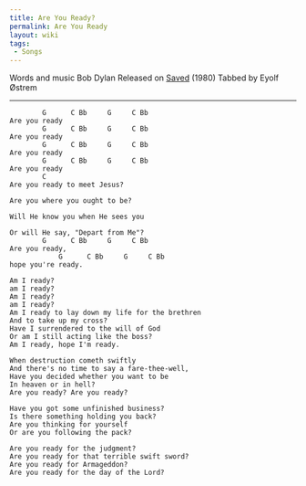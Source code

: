 ```yaml
---
title: Are You Ready?
permalink: Are You Ready
layout: wiki
tags:
 - Songs
---
```


Words and music Bob Dylan
Released on [Saved](Saved (Album)) (1980)
Tabbed by Eyolf Østrem

* * * * *

            G      C Bb     G     C Bb
    Are you ready
            G      C Bb     G     C Bb
    Are you ready
            G      C Bb     G     C Bb
    Are you ready
            G      C Bb     G     C Bb
    Are you ready
            C
    Are you ready to meet Jesus?

    Are you where you ought to be?

    Will He know you when He sees you

    Or will He say, "Depart from Me"?
            G      C Bb     G     C Bb
    Are you ready,
                G      C Bb     G     C Bb
    hope you're ready.

    Am I ready?
    am I ready?
    Am I ready?
    am I ready?
    Am I ready to lay down my life for the brethren
    And to take up my cross?
    Have I surrendered to the will of God
    Or am I still acting like the boss?
    Am I ready, hope I'm ready.

    When destruction cometh swiftly
    And there's no time to say a fare-thee-well,
    Have you decided whether you want to be
    In heaven or in hell?
    Are you ready? Are you ready?

    Have you got some unfinished business?
    Is there something holding you back?
    Are you thinking for yourself
    Or are you following the pack?

    Are you ready for the judgment?
    Are you ready for that terrible swift sword?
    Are you ready for Armageddon?
    Are you ready for the day of the Lord?
